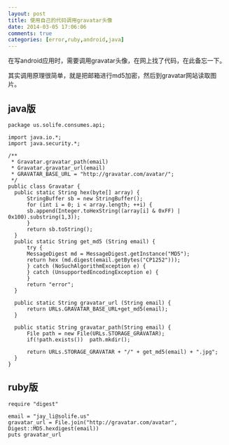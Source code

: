 ```yaml
---
layout: post
title: 使用自己的代码调用gravatar头像
date: 2014-03-05 17:06:06
comments: true
categories: [error,ruby,android,java]
---
```

在写android应用时，需要调用gravatar头像，在网上找了代码，在此备忘一下。

其实调用原理很简单，就是把邮箱进行md5加密，然后到gravatar网站读取图片。

## java版

    package us.solife.consumes.api;
    
    import java.io.*;
    import java.security.*;
    
    /**
     * Gravatar.gravatar_path(email)
     * Gravatar.gravatar_url(email)
     * GRAVATAR_BASE_URL = "http://gravatar.com/avatar/";
     */
    public class Gravatar {
      public static String hex(byte[] array) {
          StringBuffer sb = new StringBuffer();
          for (int i = 0; i < array.length; ++i) {
          sb.append(Integer.toHexString((array[i] & 0xFF) | 0x100).substring(1,3));       
          }
          return sb.toString();
      }
      public static String get_md5 (String email) {
          try {
          MessageDigest md = MessageDigest.getInstance("MD5");
          return hex (md.digest(email.getBytes("CP1252")));
          } catch (NoSuchAlgorithmException e) {
          } catch (UnsupportedEncodingException e) {
          }
          return "error";
      }
      
      public static String gravatar_url (String email) {  
          return URLs.GRAVATAR_BASE_URL+get_md5(email);
      }
      
      public static String gravatar_path(String email) {
    	  File path = new File(URLs.STORAGE_GRAVATAR);
    	  if(!path.exists())  path.mkdir();
    	  
    	  return URLs.STORAGE_GRAVATAR + "/" + get_md5(email) + ".jpg";
      }
    }

## ruby版

    require "digest"
    
    email = "jay_li@solife.us"
    gravatar_url = File.join("http://gravatar.com/avatar", Digest::MD5.hexdigest(email))
    puts gravatar_url
